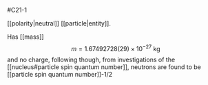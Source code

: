 #C21-1 

[[polarity|neutral]] [[particle|entity]].

Has [[mass]] $$m=1.67492728(29)\times 10^{-27} \text{ kg}$$
and no charge, following though, from investigations of the  [[nucleus#particle spin quantum number]], neutrons are found to be [[particle spin quantum number]]-1/2